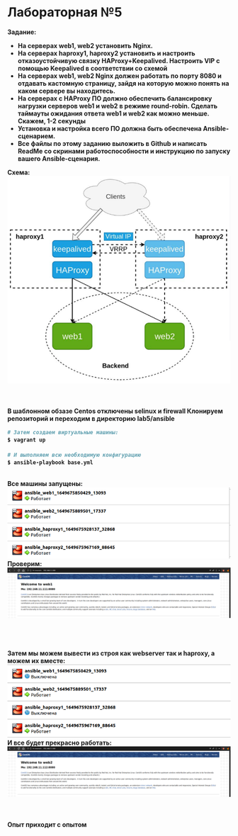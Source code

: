 <h1> Лабораторная №5 </h1>
<b> Задание: <b>
<ul>
<li>На серверах web1, web2 установить Nginx.</li>
<li>На серверах haproxy1, haproxy2 установить и настроить  отказоустойчивую связку HAProxy+Keepalived. Настроить VIP с помощью Keepalived в соответствии со схемой</li>
<li>На серверах web1, web2 Nginx должен работать по порту 8080 и отдавать кастомную страницу, зайдя на которую можно понять на каком сервере вы находитесь.</li>
<li>На серверах с HAProxy ПО должно обеспечить балансировку нагрузки серверов web1 и web2 в режиме round-robin. Сделать таймауты ожидания ответа web1 и web2 как можно меньше. Скажем, 1-2 секунды</li>
<li>Установка и настройка всего ПО должна быть обеспечена Ansible-сценарием.</li>
<li>Все файлы по этому заданию выложить в Github и написать ReadMe со скринами работоспособности и инструкцию по запуску вашего Ansible-сценария.</li>
</ul>

Схема:
<img src="images/5.1.png"/>
<br />
<br />
<br />
<br />
В шаблонном обзазе Centos отключены selinux и firewall
Клонируем репозиторий и переходим в директорию lab5/ansible

```bash
# Затем создаем виртуальные машины:
$ vagrant up

# И выполняем всю необходимую конфигурацию
$ ansible-playbook base.yml
```
<br /> <b> Все машины запущены: </b>
<br />
<img src="images/5.2.png"/>
<br /> <b>Проверим: </b>
<br />
<img src="images/5.3.png"/>
<br />
<br />
<br />
<br />
<br /> <b>Затем мы можем вывести из строя как webserver так и haproxy, а можем их вместе: </b> 
<br />
<img src="images/5.4.png"/> 
<br /> <b>И все будет прекрасно работать: </b>
<br />
<img src="images/5.5.png"/>
<br />
<br />
<br />
<br />
<b> Опыт приходит с опытом </b>